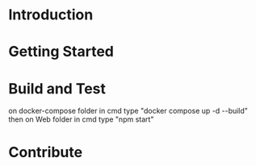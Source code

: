 # Introduction

# Getting Started

# Build and Test

on docker-compose folder in cmd type "docker compose up -d --build"
then on Web folder in cmd type "npm start"

# Contribute
